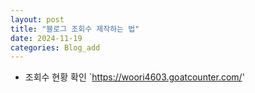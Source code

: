 ```yaml
---
layout: post
title: "블로그 조회수 제작하는 법"
date: 2024-11-19
categories: Blog_add
---
```



* 조회수 현황 확인
`https://woori4603.goatcounter.com/'